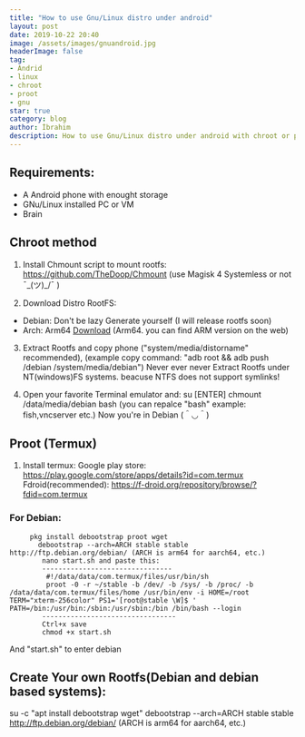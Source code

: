 ```yaml
---
title: "How to use Gnu/Linux distro under android"
layout: post
date: 2019-10-22 20:40
image: /assets/images/gnuandroid.jpg
headerImage: false
tag:
- Andrid
- linux
- chroot
- proot
- gnu
star: true
category: blog
author: İbrahim
description: How to use Gnu/Linux distro under android with chroot or proot
---
```


## Requirements:
* A Android phone with enought storage
* GNu/Linux installed PC or VM
* Brain

## Chroot method
1. Install Chmount script to mount rootfs:
https://github.com/TheDoop/Chmount (use Magisk 4 Systemless or not ¯\_(ツ)_/¯ )

2. Download Distro RootFS:
- Debian: Don't be lazy Generate yourself (I will release rootfs soon)
- Arch: Arm64 [Download](http://os.archlinuxarm.org/os/ArchLinuxARM-aarch64-latest.tar.gz) (Arm64. you can find ARM version on the web)

3. Extract Rootfs and copy phone ("system/media/distorname" recommended), (example copy command: "adb root && adb push /debian /system/media/debian")
Never ever never Extract Rootfs under NT(windows)FS systems. beacuse NTFS does not support symlinks!

4. Open your favorite Terminal emulator and:
    su [ENTER]
    chmount /data/media/debian bash (you can repalce "bash" example: fish,vncserver etc.)
Now you're in Debian  (＾◡＾) 

## Proot (Termux)
1. Install termux:
    Google play store: https://play.google.com/store/apps/details?id=com.termux
    Fdroid(recommended): https://f-droid.org/repository/browse/?fdid=com.termux

### For Debian:
         pkg install debootstrap proot wget
           debootstrap --arch=ARCH stable stable http://ftp.debian.org/debian/ (ARCH is arm64 for aarch64, etc.)
            nano start.sh and paste this:
            --------------------------------
             #!/data/data/com.termux/files/usr/bin/sh
             proot -0 -r ~/stable -b /dev/ -b /sys/ -b /proc/ -b /data/data/com.termux/files/home /usr/bin/env -i HOME=/root TERM="xterm-256color" PS1='[root@stable \W]$ ' PATH=/bin:/usr/bin:/sbin:/usr/sbin:/bin /bin/bash --login
            ---------------------------------
            Ctrl+x save
            chmod +x start.sh

And "start.sh" to enter debian 


## Create Your own Rootfs(Debian and debian based systems):
su -c "apt install debootstrap wget"
debootstrap --arch=ARCH stable stable http://ftp.debian.org/debian/ (ARCH is arm64 for aarch64, etc.)

